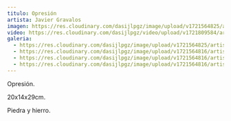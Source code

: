 ```yaml
---
titulo: Opresión
artista: Javier Gravalos
imagen: https://res.cloudinary.com/dasijlpgz/image/upload/v1721564825/artistas/Javier%20Gravalos/Opresi%C3%B3n/P1100013.jpg
video: https://res.cloudinary.com/dasijlpgz/video/upload/v1721809584/artistas/Javier%20Gravalos/Opresi%C3%B3n/obra1.mp4
galeria:
  - https://res.cloudinary.com/dasijlpgz/image/upload/v1721564825/artistas/Javier%20Gravalos/Opresi%C3%B3n/P1100013.jpg
  - https://res.cloudinary.com/dasijlpgz/image/upload/v1721564816/artistas/Javier%20Gravalos/Opresi%C3%B3n/P1100014.jpg
  - https://res.cloudinary.com/dasijlpgz/image/upload/v1721564816/artistas/Javier%20Gravalos/Opresi%C3%B3n/P1100016.jpg
  - https://res.cloudinary.com/dasijlpgz/image/upload/v1721564816/artistas/Javier%20Gravalos/Opresi%C3%B3n/P1100015.jpg
---
```

Opresión.

20x14x29cm.

Piedra y hierro.
